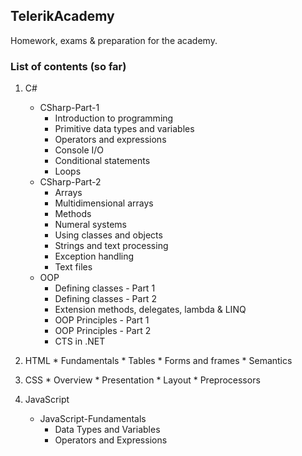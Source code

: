 ## TelerikAcademy

Homework, exams &amp; preparation for the academy. 

### List of contents (so far)
1. C#
    * CSharp-Part-1
       * Introduction to programming
       * Primitive data types and variables
       * Operators and expressions
       * Console I/O
       * Conditional statements
       * Loops
    * CSharp-Part-2
       * Arrays
       * Multidimensional arrays
       * Methods
       * Numeral systems
       * Using classes and objects
       * Strings and text processing
       * Exception handling
       * Text files
    * OOP
       * Defining classes - Part 1
       * Defining classes - Part 2
       * Extension methods, delegates, lambda & LINQ
       * OOP Principles - Part 1
       * OOP Principles - Part 2
       * CTS in .NET
2. HTML
       * Fundamentals
       * Tables
       * Forms and frames
       * Semantics
3. CSS
       * Overview
       * Presentation
       * Layout
       * Preprocessors

4. JavaScript
    * JavaScript-Fundamentals
       * Data Types and Variables
       * Operators and Expressions